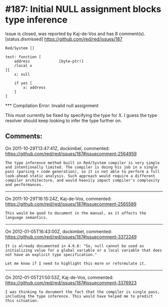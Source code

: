 
#187: Initial NULL assignment blocks type inference
================================================================================
Issue is closed, was reported by Kaj-de-Vos and has 8 comment(s).
[status.dismissed]
<https://github.com/red/red/issues/187>

```
Red/System []

test: function [
    address             [byte-ptr!]
    /local x
][
    x: null

    if yes [
        x: address
    ]
]
```

   **\* Compilation Error: Invalid null assignment

This must currently be fixed by specifying the type for X. I guess the type resolver should keep looking to infer the type further on.



Comments:
--------------------------------------------------------------------------------

On 2011-10-29T13:47:41Z, dockimbel, commented:
<https://github.com/red/red/issues/187#issuecomment-2564959>

    The type inference method built in Red/System compiler is very simple and intentionally limited. The compiler is doing his job in a single pass (parsing + code generation), so it is not able to perform a full look-ahead static analysis. Such approach would require a different compiler architecture, and would heavily impact compiler's complexity and performances.

--------------------------------------------------------------------------------

On 2011-10-29T16:15:24Z, Kaj-de-Vos, commented:
<https://github.com/red/red/issues/187#issuecomment-2565589>

    This would be good to document in the manual, as it affects the language semantics.

--------------------------------------------------------------------------------

On 2012-01-05T16:43:00Z, dockimbel, commented:
<https://github.com/red/red/issues/187#issuecomment-3372249>

    It is already documented in 4.6.6: "So, null cannot be used as initializing value for a global variable or a local variable that does not have an explicit type specification."
    
    Let me know if I need to highlight this more or reformulate it.

--------------------------------------------------------------------------------

On 2012-01-05T21:50:53Z, Kaj-de-Vos, commented:
<https://github.com/red/red/issues/187#issuecomment-3376923>

    I was thinking to document the fact that the compiler is single pass, including the type inference. This would have helped me to predict this situation.

